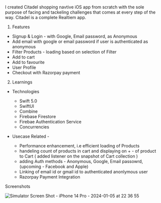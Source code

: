 I created Citadel shopping navtive iOS app from scratch with the sole purpose of facing and tackeling challenges that comes at every step of the way. Citadel is a complete Realtiem app. 

1. Features 
- Signup & Login  - with Google, Email password, as Anonymous
- Add email with google or email password if user is authenticated as anonymous
- Filter Products - loading based on selection of Filter 
- Add to cart
- Add to favourite
- User Profile
- Checkout with Razorpay payment 


2. Learnings
- Technologies 
  - Swift 5.0
  - SwiftUI
  - Combine
  - Firebase Firestore
  - Firebae Authentication Service
  - Concurrencies

- Usecase Related -
  - Performance enhancement, i.e efficient loading of Products
  - handeling count of products in cart and displaying on + - of product to Cart ( added listener on the snapshot of Cart collection ) 
  - adding Auth methods - Anonymous, Google, Email passowrd, (upcoming - Facebook and Apple)
  - Linking of email id or gmail id to authenticated anonlymous user
  - Razorpay Payment Integration




Screenshots


![Simulator Screen Shot - iPhone 14 Pro - 2024-01-05 at 22 36 55](https://github.com/sddeno/Citadel-Shopping-app/assets/14980295/2c3c4651-1fc5-4bf2-919c-9674abad657d)
